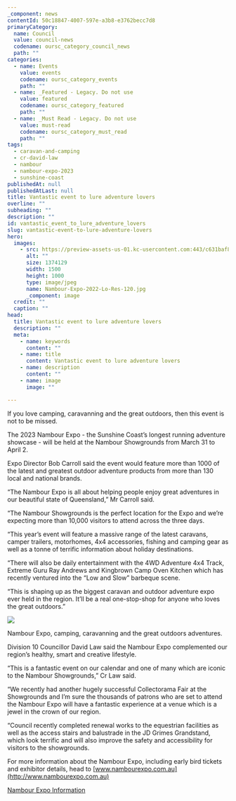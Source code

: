 ```yaml
---
_component: news
contentId: 50c18847-4007-597e-a3b8-e3762becc7d8
primaryCategory:
  name: Council
  value: council-news
  codename: oursc_category_council_news
  path: ""
categories:
  - name: Events
    value: events
    codename: oursc_category_events
    path: ""
  - name: _Featured - Legacy. Do not use
    value: featured
    codename: oursc_category_featured
    path: ""
  - name: _Must Read - Legacy. Do not use
    value: must-read
    codename: oursc_category_must_read
    path: ""
tags:
  - caravan-and-camping
  - cr-david-law
  - nambour
  - nambour-expo-2023
  - sunshine-coast
publishedAt: null
publishedAtLast: null
title: Vantastic event to lure adventure lovers
overline: ""
subheading: ""
description: ""
id: vantastic_event_to_lure_adventure_lovers
slug: vantastic-event-to-lure-adventure-lovers
hero:
  images:
    - src: https://preview-assets-us-01.kc-usercontent.com:443/c631baf8-1b46-001f-580c-d0001b68b4a8/5cc51c58-c19c-4413-8984-ce0b918d53ba/Nambour-Expo-2022-Lo-Res-120.jpg
      alt: ""
      size: 1374129
      width: 1500
      height: 1000
      type: image/jpeg
      name: Nambour-Expo-2022-Lo-Res-120.jpg
      _component: image
  credit: ""
  caption: ""
head:
  title: Vantastic event to lure adventure lovers
  description: ""
  meta:
    - name: keywords
      content: ""
    - name: title
      content: Vantastic event to lure adventure lovers
    - name: description
      content: ""
    - name: image
      image: ""

---
```

If you love camping, caravanning and the great outdoors, then this event is not to be missed.

The 2023 Nambour Expo - the Sunshine Coast’s longest running adventure showcase - will be held at the Nambour Showgrounds from March 31 to April 2.

Expo Director Bob Carroll said the event would feature more than 1000 of the latest and greatest outdoor adventure products from more than 130 local and national brands.

“The Nambour Expo is all about helping people enjoy great adventures in our beautiful state of Queensland,” Mr Carroll said.

“The Nambour Showgrounds is the perfect location for the Expo and we’re expecting more than 10,000 visitors to attend across the three days.

“This year’s event will feature a massive range of the latest caravans, camper trailers, motorhomes, 4x4 accessories, fishing and camping gear as well as a tonne of terrific information about holiday destinations.

“There will also be daily entertainment with the 4WD Adventure 4x4 Track, Extreme Guru Ray Andrews and Kingbrown Camp Oven Kitchen which has recently ventured into the “Low and Slow” barbeque scene.

“This is shaping up as the biggest caravan and outdoor adventure expo ever held in the region. It’ll be a real one-stop-shop for anyone who loves the great outdoors.”

![](https://preview-assets-us-01.kc-usercontent.com:443/c631baf8-1b46-001f-580c-d0001b68b4a8/c49c4e33-db38-4de3-a01d-b962239c82fc/Nambour-Expo-2022-Lo-Res-98-1024x716.jpg)

Nambour Expo, camping, caravanning and the great outdoors adventures.

Division 10 Councillor David Law said the Nambour Expo complemented our region’s healthy, smart and creative lifestyle.

“This is a fantastic event on our calendar and one of many which are iconic to the Nambour Showgrounds,” Cr Law said.

“We recently had another hugely successful Collectorama Fair at the Showgrounds and I’m sure the thousands of patrons who are set to attend the Nambour Expo will have a fantastic experience at a venue which is a jewel in the crown of our region.

“Council recently completed renewal works to the equestrian facilities as well as the access stairs and balustrade in the JD Grimes Grandstand, which look terrific and will also improve the safety and accessibility for visitors to the showgrounds. 

For more information about the Nambour Expo, including early bird tickets and exhibitor details, head to [www.nambourexpo.com.au](http://www.nambourexpo.com.au)


[Nambour Expo Information](http://www.nambourexpo.com.au/)
